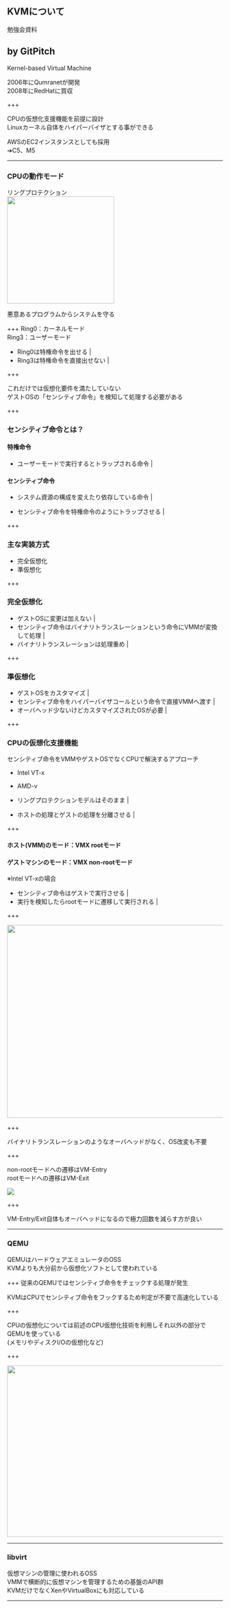 ## KVMについて
勉強会資料  


by GitPitch
---

Kernel-based Virtual Machine  

2006年にQumranetが開発  
2008年にRedHatに買収  

+++

CPUの仮想化支援機能を前提に設計  
Linuxカーネル自体をハイパーバイザとする事ができる  

AWSのEC2インスタンスとしても採用  
➔C5、M5  

---

### CPUの動作モード  
リングプロテクション  
<img src="image/img003.png" width="250" height="250" >  
  
悪意あるプログラムからシステムを守る

+++
Ring0：カーネルモード  
Ring3：ユーザーモード  

- Ring0は特権命令を出せる |
- Ring3は特権命令を直接出せない |

+++

これだけでは仮想化要件を満たしていない  
ゲストOSの「センシティブ命令」を検知して処理する必要がある  

+++

### センシティブ命令とは？

#### 特権命令
- ユーザーモードで実行するとトラップされる命令 |
  
  
#### センシティブ命令
- システム資源の構成を変えたり依存している命令 |

- センシティブ命令を特権命令のようにトラップさせる |

+++
### 主な実装方式
- 完全仮想化
- 準仮想化

+++

### 完全仮想化  
- ゲストOSに変更は加えない |
- センシティブ命令はバイナリトランスレーションという命令にVMMが変換して処理 |
- バイナリトランスレーションは処理重め |

+++

### 準仮想化  
- ゲストOSをカスタマイズ |
- センシティブ命令をハイパーバイザコールという命令で直接VMMへ渡す |
- オーバヘッド少ないけどカスタマイズされたOSが必要 |

+++

### CPUの仮想化支援機能
センシティブ命令をVMMやゲストOSでなくCPUで解決するアプローチ  
- Intel VT-x
- AMD-v
  
- リングプロテクションモデルはそのまま |
- ホストの処理とゲストの処理を分離させる |

+++

#### ホスト(VMM)のモード：VMX rootモード  
#### ゲストマシンのモード：VMX non-rootモード  
※Intel VT-xの場合  

- センシティブ命令はゲストで実行させる |
- 実行を検知したらrootモードに遷移して実行される |

+++

<img src="image/img001.png" width="700" height="450" >

+++

バイナリトランスレーションのようなオーバヘッドがなく、OS改変も不要

+++

non-rootモードへの遷移はVM-Entry  
rootモードへの遷移はVM-Exit  

<img src="image/img002.png">

+++

VM-Entry/Exit自体もオーバヘッドになるので極力回数を減らす方が良い

---

### QEMU
QEMUはハードウェアエミュレータのOSS  
KVMよりも大分前から仮想化ソフトとして使われている  

+++
従来のQEMUではセンシティブ命令をチェックする処理が発生  
  
KVMはCPUでセンシティブ命令をフックするため判定が不要で高速化している

+++

CPUの仮想化については前述のCPU仮想化技術を利用しそれ以外の部分でQEMUを使っている  
(メモリやディスクI/Oの仮想化など)  

+++

<img src="image/img004.png" width="600" height="400" >

---

### libvirt
仮想マシンの管理に使われるOSS  
VMMで横断的に仮想マシンを管理するための基盤のAPI群  
KVMだけでなくXenやVirtualBoxにも対応している

---
